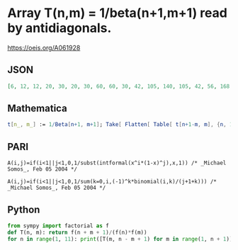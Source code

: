 # Array T\(n,m\) \= 1/beta\(n\+1,m\+1\) read by antidiagonals\.
https://oeis.org/A061928
## JSON
```JSON
[6, 12, 12, 20, 30, 20, 30, 60, 60, 30, 42, 105, 140, 105, 42, 56, 168, 280, 280, 168, 56, 72, 252, 504, 630, 504, 252, 72, 90, 360, 840, 1260, 1260, 840, 360, 90, 110, 495, 1320, 2310, 2772, 2310, 1320, 495, 110, 132, 660, 1980, 3960, 5544, 5544, 3960]
```
## Mathematica
```Mathematica
t[n_, m_] := 1/Beta[n+1, m+1]; Take[ Flatten[ Table[ t[n+1-m, m], {n, 1, 10}, {m, 1, n}]], 52] (* _Jean-François Alcover_, Oct 11 2011 *)
```
## PARI
```PARI
A(i,j)=if(i<1||j<1,0,1/subst(intformal(x^i*(1-x)^j),x,1)) /* _Michael Somos_, Feb 05 2004 */
```
```PARI
A(i,j)=if(i<1||j<1,0,1/sum(k=0,i,(-1)^k*binomial(i,k)/(j+1+k))) /* _Michael Somos_, Feb 05 2004 */
```
## Python
```Python
from sympy import factorial as f
def T(n, m): return f(n + m + 1)/(f(n)*f(m))
for n in range(1, 11): print([T(m, n - m + 1) for m in range(1, n + 1)]) # _Indranil Ghosh_, Apr 29 2017
```
